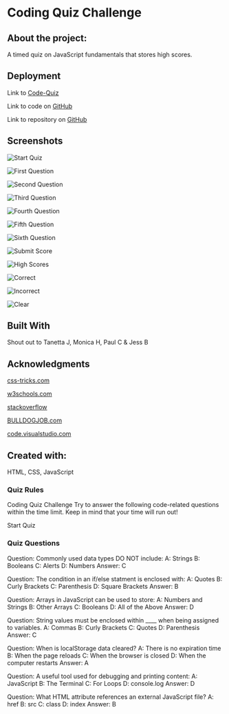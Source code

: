 # Coding Quiz Challenge

## About the project:
A timed quiz on JavaScript fundamentals that stores high scores.

## Deployment

Link to [Code-Quiz](https://)

Link to code on [GitHub](https://)

Link to repository on [GitHub](https://github.com/Rachel-Reidenga/code-quiz)

## Screenshots

![Start Quiz](../code-quiz/assets/screenshots/StartQuiz.png)

![First Question](../code-quiz/assets/screenshots/Question1.png)

![Second Question](../code-quiz/assets/screenshots/Question2.png)

![Third Question](../code-quiz/assets/screenshots/Question3.png)

![Fourth Question](../code-quiz/assets/screenshots/Question4.png)

![Fifth Question](../code-quiz/assets/screenshots/Question5.png)

![Sixth Question](../code-quiz/assets/screenshots/Question6.png)

![Submit Score](../code-quiz/assets/screenshots/SubmitScore.png)

![High Scores](../code-quiz/assets/screenshots/HighScores.png)

![Correct](../code-quiz/assets/screenshots/Correct.png)

![Incorrect](../code-quiz/assets/screenshots/Incorrect.png)

![Clear](../code-quiz/assets/screenshots/ClearedScores.png)


## Built With

Shout out to Tanetta J, Monica H, Paul C & Jess B

## Acknowledgments

[css-tricks.com](https://css-tricks.com/)

[w3schools.com](https://www.w3schools.com/)

[stackoverflow](https://stackoverflow.com/)

[BULLDOGJOB.com](https://bulldogjob.com/news/449-how-to-write-a-good-readme-for-your-github-project)

[code.visualstudio.com](https://code.visualstudio.com/docs/languages/markdown)

## Created with:
HTML, CSS, JavaScript


### Quiz Rules
Coding Quiz Challenge
Try to answer the following code-related questions within the time limit.
Keep in mind that your time will run out!

Start Quiz

### Quiz Questions
Question: Commonly used data types DO NOT include:
    A: Strings
    B: Booleans
    C: Alerts
    D: Numbers
    Answer: C
  
Question: The condition in an if/else statment is enclosed with:
    A: Quotes
    B: Curly Brackets
    C: Parenthesis
    D: Square Brackets
    Answer: B
   
Question: Arrays in JavaScript can be used to store:
    A: Numbers and Strings
    B: Other Arrays
    C: Booleans
    D: All of the Above
    Answer: D
    
Question: String values must be enclosed within ____ when being assigned to variables.
    A: Commas
    B: Curly Brackets
    C: Quotes
    D: Parenthesis
    Answer: C
    
Question: When is localStorage data cleared?
    A: There is no expiration time
    B: When the page reloads
    C: When the browser is closed
    D: When the computer restarts
    Answer: A
    
Question: A useful tool used for debugging and printing content:
    A: JavaScript
    B: The Terminal
    C: For Loops
    D: console.log
    Answer: D
    
Question: What HTML attribute references an external JavaScript file?
    A: href
    B: src
    C: class
    D: index
    Answer: B